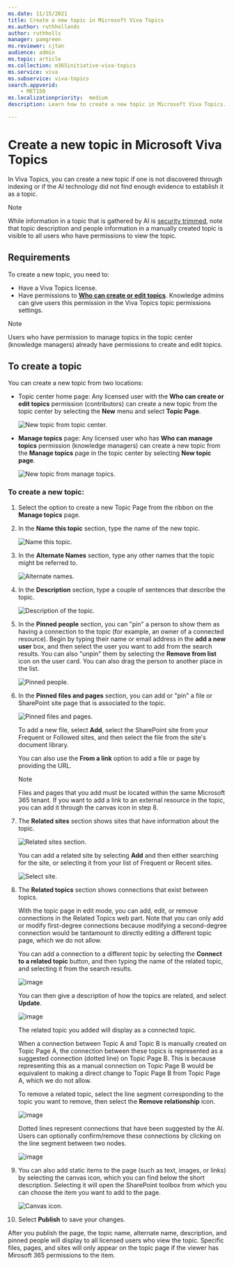 ```yaml
---
ms.date: 11/15/2021
title: Create a new topic in Microsoft Viva Topics
ms.author: ruthhollands
author: ruthholls
manager: pamgreen
ms.reviewer: cjtan
audience: admin
ms.topic: article
ms.collection: m365initiative-viva-topics
ms.service: viva 
ms.subservice: viva-topics 
search.appverid:
    - MET150  
ms.localizationpriority:  medium
description: Learn how to create a new topic in Microsoft Viva Topics.

---
```


# Create a new topic in Microsoft Viva Topics

In Viva Topics, you can create a new topic if one is not discovered through indexing or if the AI technology did not find enough evidence to establish it as a topic.

> [!Note] 
> While information in a topic that is gathered by AI is [security trimmed](topic-experiences-security-trimming.md), note that topic description and people information in a manually created topic is visible to all users who have permissions to view the topic. 


## Requirements

To create a new topic, you need to:
- Have a Viva Topics license.
- Have permissions to [**Who can create or edit topics**](./topic-experiences-user-permissions.md). Knowledge admins can give users this permission in the Viva Topics topic permissions settings. 

> [!Note] 
> Users who have permission to manage topics in the topic center (knowledge managers) already have permissions to create and edit topics.

## To create a topic

You can create a new topic from two locations:

- Topic center home page: Any licensed user with the **Who can create or edit topics** permission (contributors) can create a new topic from the topic center by selecting the **New** menu and select **Topic Page**. 

    ![New topic from topic center.](../media/knowledge-management/new-topic.png)  

- **Manage topics** page: Any licensed user who has **Who can manage topics** permission (knowledge managers) can create a new topic from the **Manage topics** page in the topic center by selecting **New topic page**. 

    ![New topic from manage topics.](../media/knowledge-management/new-topic-topic-center.png)  

### To create a new topic:

1. Select the option to create a new Topic Page from the ribbon on the **Manage topics** page.

2.  In the **Name this topic** section, type the name of the new topic.

    ![Name this topic.](../media/knowledge-management/k-new-topic-page.png)  

3. In the **Alternate Names** section, type any other names that the topic might be referred to. 

    ![Alternate names.](../media/knowledge-management/alt-names.png)  

4. In the **Description** section, type a couple of sentences that describe the topic. 

    ![Description of the topic.](../media/knowledge-management/description.png)

4. In the **Pinned people** section, you can "pin" a person to show them as having a connection to the topic (for example, an owner of a connected resource). Begin by typing their name or email address in the **add a new user** box, and then select the user you want to add from the search results. You can also "unpin" them by selecting the **Remove from list** icon on the user card. You can also drag the person to another place in the list.
 
    ![Pinned people.](../media/knowledge-management/pinned-people.png)

5. In the **Pinned files and pages** section, you can add or "pin" a file or SharePoint site page that is associated to the topic.

   ![Pinned files and pages.](../media/knowledge-management/pinned-files-and-pages.png)
 
    To add a new file, select **Add**, select the SharePoint site from your Frequent or Followed sites, and then select the file from the site's document library.

    You can also use the **From a link** option to add a file or page by providing the URL. 

    > [!Note] 
    > Files and pages that you add must be located within the same Microsoft 365 tenant. If you want to add a link to an external resource in the topic, you can add it through the canvas icon in step 8.


6.  The **Related sites** section shows sites that have information about the topic. 

    ![Related sites section.](../media/knowledge-management/related-sites.png)

    You can add a related site by selecting **Add** and then either searching for the site, or selecting it from your list of Frequent or Recent sites.
    
    ![Select site.](../media/knowledge-management/sites.png)

7. The **Related topics** section shows connections that exist between topics. 

    With the topic page in edit mode, you can add, edit, or remove connections in the Related Topics web part. Note that you can only add or modify first-degree connections because modifying a second-degree connection would be tantamount to directly editing a different topic page, which we do not allow.

    You can add a connection to a different topic by selecting the **Connect to a related topic** button, and then typing the name of the related topic, and selecting it from the search results. 

    ![image](https://user-images.githubusercontent.com/82847165/226719556-8dea74f5-26c4-41fd-8155-6dd2e7c377b4.png)

    You can then give a description of how the topics are related, and select **Update**.

   ![image](https://user-images.githubusercontent.com/82847165/226719810-7682acb3-e8b9-4434-8f4e-cd6699652350.png)

   The related topic you added will display as a connected topic.
   
   When a connection between Topic A and Topic B is manually created on Topic Page A, the connection between these topics is represented as a suggested connection (dotted line) on Topic Page B. This is because representing this as a manual connection on Topic Page B would be equivalent to making a direct change to Topic Page B from Topic Page A, which we do not allow.

   To remove a related topic, select the line segment corresponding to the topic you want to remove, then select the **Remove relationship** icon.
 
   ![image](https://user-images.githubusercontent.com/82847165/226719961-1e4c0151-d491-48ee-aff9-155ba8016f9c.png)
   
   Dotted lines represent connections that have been suggested by the AI. Users can optionally confirm/remove these connections by clicking on the line segment between two nodes.
   
   ![image](https://user-images.githubusercontent.com/82847165/226720033-fce74a8f-6ba0-4982-bb45-d44c6d54652f.png)

8. You can also add static items to the page (such as text, images, or links) by selecting the canvas icon, which you can find below the short description. Selecting it will open the SharePoint toolbox from which you can choose the item you want to add to the page.

   ![Canvas icon.](../media/knowledge-management/webpart-library.png) 

9. Select **Publish** to save your changes. 

After you publish the page, the topic name, alternate name, description, and pinned people will display to all licensed users who view the topic. Specific files, pages, and sites will only appear on the topic page if the viewer has Mirosoft 365 permissions to the item. 






